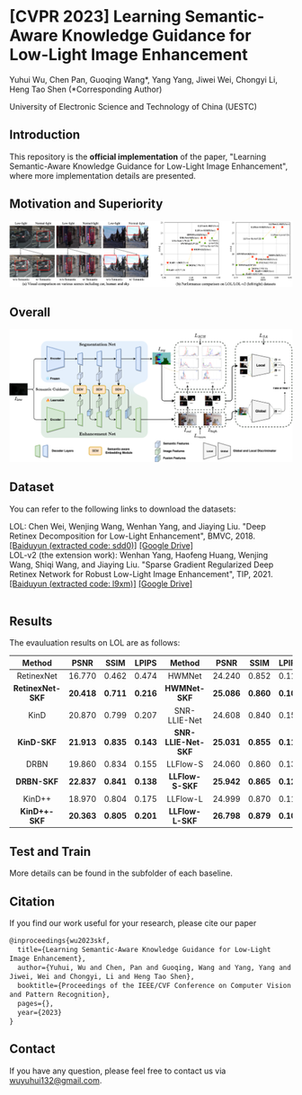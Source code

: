 # [CVPR 2023] Learning Semantic-Aware Knowledge Guidance for Low-Light Image Enhancement

Yuhui Wu, Chen Pan, Guoqing Wang*, Yang Yang, Jiwei Wei, Chongyi Li, Heng Tao Shen
(*Corresponding Author)

University of Electronic Science and Technology of China (UESTC)

## Introduction

This repository is the **official implementation** of the paper, "Learning Semantic-Aware Knowledge Guidance for Low-Light Image Enhancement", where more implementation details are presented.

## Motivation and Superiority
![MotiSupe](images/Motivation.png)

## Overall
![Framework](images/framework.png)

## Dataset
You can refer to the following links to download the datasets:

LOL: Chen Wei, Wenjing Wang, Wenhan Yang, and Jiaying Liu. "Deep Retinex Decomposition for Low-Light Enhancement", BMVC, 2018. [[Baiduyun (extracted code: sdd0)]](https://pan.baidu.com/s/1spt0kYU3OqsQSND-be4UaA) [[Google Drive]](https://drive.google.com/file/d/18bs_mAREhLipaM2qvhxs7u7ff2VSHet2/view?usp=sharing) <br>
LOL-v2 (the extension work): Wenhan Yang, Haofeng Huang, Wenjing Wang, Shiqi Wang, and Jiaying Liu. "Sparse Gradient Regularized Deep Retinex Network for Robust Low-Light Image Enhancement", TIP, 2021. [[Baiduyun (extracted code: l9xm)]](https://pan.baidu.com/s/1U9ePTfeLlnEbr5dtI1tm5g) [[Google Drive]](https://drive.google.com/file/d/1dzuLCk9_gE2bFF222n3-7GVUlSVHpMYC/view?usp=sharing) <br> <br>

## Results
The evauluation results on LOL are as follows:

| Method | PSNR | SSIM | LPIPS | Method | PSNR | SSIM | LPIPS |
| :--: | :--: | :--: | :--: | :--: | :--: | :--: | :--: |
| RetinexNet         | 16.770 | 0.462 | 0.474 | HWMNet               | 24.240 | 0.852 | 0.114 |
| **RetinexNet-SKF** | **20.418** | **0.711** | **0.216** | **HWMNet-SKF**       | **25.086** | **0.860** | **0.108** |
| KinD               | 20.870 | 0.799 | 0.207 | SNR-LLIE-Net         | 24.608 | 0.840 | 0.151 |
| **KinD-SKF**       | **21.913** | **0.835** | **0.143** | **SNR-LLIE-Net-SKF** | **25.031** | **0.855** | **0.113** |
| DRBN               | 19.860 | 0.834 | 0.155 | LLFlow-S             | 24.060 | 0.860 | 0.136 |
| **DRBN-SKF**       | **22.837** | **0.841** | **0.138** | **LLFlow-S-SKF**     | **25.942** | **0.865** | **0.125** |
| KinD++             | 18.970 | 0.804 | 0.175 | LLFlow-L             | 24.999 | 0.870 | 0.117 |
| **KinD++-SKF**     | **20.363** | **0.805** | **0.201** | **LLFlow-L-SKF**     | **26.798** | **0.879** | **0.105** |
 

## Test and Train
More details can be found in the subfolder of each baseline.

## Citation
If you find our work useful for your research, please cite our paper
```
@inproceedings{wu2023skf,
  title={Learning Semantic-Aware Knowledge Guidance for Low-Light Image Enhancement},
  author={Yuhui, Wu and Chen, Pan and Guoqing, Wang and Yang, Yang and Jiwei, Wei and Chongyi, Li and Heng Tao Shen},
  booktitle={Proceedings of the IEEE/CVF Conference on Computer Vision and Pattern Recognition},
  pages={},
  year={2023}
}
```
## Contact
If you have any question, please feel free to contact us via wuyuhui132@gmail.com.
